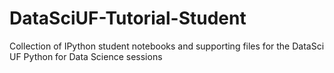# DataSciUF-Tutorial-Student
Collection of IPython student notebooks and supporting files for the DataSci UF Python for Data Science sessions
